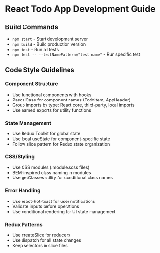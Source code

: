 # React Todo App Development Guide

## Build Commands
- `npm start` - Start development server
- `npm build` - Build production version
- `npm test` - Run all tests
- `npm test -- --testNamePattern="test name"` - Run specific test

## Code Style Guidelines

### Component Structure
- Use functional components with hooks
- PascalCase for component names (TodoItem, AppHeader)
- Group imports by type: React core, third-party, local imports
- Use named exports for utility functions

### State Management
- Use Redux Toolkit for global state
- Use local useState for component-specific state
- Follow slice pattern for Redux state organization

### CSS/Styling
- Use CSS modules (.module.scss files)
- BEM-inspired class naming in modules
- Use getClasses utility for conditional class names

### Error Handling
- Use react-hot-toast for user notifications
- Validate inputs before operations
- Use conditional rendering for UI state management

### Redux Patterns
- Use createSlice for reducers
- Use dispatch for all state changes
- Keep selectors in slice files